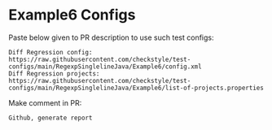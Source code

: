 # Example6 Configs
Paste below given to PR description to use such test configs:
```
Diff Regression config: https://raw.githubusercontent.com/checkstyle/test-configs/main/RegexpSinglelineJava/Example6/config.xml
Diff Regression projects: https://raw.githubusercontent.com/checkstyle/test-configs/main/RegexpSinglelineJava/Example6/list-of-projects.properties
```
Make comment in PR:
```
Github, generate report
```
